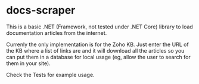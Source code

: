 # docs-scraper

This is a basic .NET (Framework, not tested under .NET Core) library to load documentation articles from the internet.

Currenly the only implementation is for the Zoho KB. Just enter the URL of the KB where a list of links are and it will download all the articles so you can put them in a database for local usage (eg, allow the user to search for them in your site).

Check the Tests for example usage.
